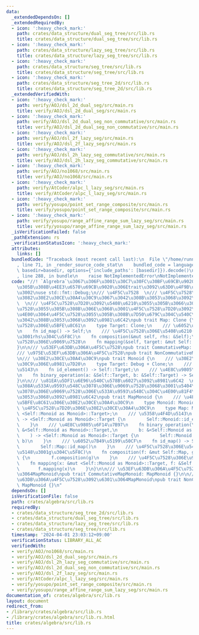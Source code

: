 ```yaml
---
data:
  _extendedDependsOn: []
  _extendedRequiredBy:
  - icon: ':heavy_check_mark:'
    path: crates/data_structure/dual_seg_tree/src/lib.rs
    title: crates/data_structure/dual_seg_tree/src/lib.rs
  - icon: ':heavy_check_mark:'
    path: crates/data_structure/lazy_seg_tree/src/lib.rs
    title: crates/data_structure/lazy_seg_tree/src/lib.rs
  - icon: ':heavy_check_mark:'
    path: crates/data_structure/seg_tree/src/lib.rs
    title: crates/data_structure/seg_tree/src/lib.rs
  - icon: ':heavy_check_mark:'
    path: crates/data_structure/seg_tree_2d/src/lib.rs
    title: crates/data_structure/seg_tree_2d/src/lib.rs
  _extendedVerifiedWith:
  - icon: ':heavy_check_mark:'
    path: verify/AOJ/dsl_2d_dual_seg/src/main.rs
    title: verify/AOJ/dsl_2d_dual_seg/src/main.rs
  - icon: ':heavy_check_mark:'
    path: verify/AOJ/dsl_2d_dual_seg_non_commutative/src/main.rs
    title: verify/AOJ/dsl_2d_dual_seg_non_commutative/src/main.rs
  - icon: ':heavy_check_mark:'
    path: verify/AOJ/dsl_2f_lazy_seg/src/main.rs
    title: verify/AOJ/dsl_2f_lazy_seg/src/main.rs
  - icon: ':heavy_check_mark:'
    path: verify/AOJ/dsl_2h_lazy_seg_commutative/src/main.rs
    title: verify/AOJ/dsl_2h_lazy_seg_commutative/src/main.rs
  - icon: ':heavy_check_mark:'
    path: verify/AOJ/no1068/src/main.rs
    title: verify/AOJ/no1068/src/main.rs
  - icon: ':heavy_check_mark:'
    path: verify/AtCoder/alpc_l_lazy_seg/src/main.rs
    title: verify/AtCoder/alpc_l_lazy_seg/src/main.rs
  - icon: ':heavy_check_mark:'
    path: verify/yosupo/point_set_range_composite/src/main.rs
    title: verify/yosupo/point_set_range_composite/src/main.rs
  - icon: ':heavy_check_mark:'
    path: verify/yosupo/range_affine_range_sum_lazy_seg/src/main.rs
    title: verify/yosupo/range_affine_range_sum_lazy_seg/src/main.rs
  _isVerificationFailed: false
  _pathExtension: rs
  _verificationStatusIcon: ':heavy_check_mark:'
  attributes:
    links: []
  bundledCode: "Traceback (most recent call last):\n  File \"/home/runner/.local/lib/python3.10/site-packages/onlinejudge_verify/documentation/build.py\"\
    , line 71, in _render_source_code_stat\n    bundled_code = language.bundle(stat.path,\
    \ basedir=basedir, options={'include_paths': [basedir]}).decode()\n  File \"/home/runner/.local/lib/python3.10/site-packages/onlinejudge_verify/languages/rust.py\"\
    , line 288, in bundle\n    raise NotImplementedError\nNotImplementedError\n"
  code: "//! `Algrebra`\u3067\u306F\u3001\u30C7\u30FC\u30BF\u69CB\u9020\u306B\u4E57\
    \u305B\u308B\u4EE3\u6570\u69CB\u9020\u306Etrait\u3092\u63D0\u4F9B\u3057\u307E\u3059\
    \u3002\nuse std::fmt::Debug;\n/// \u4F5C\u7528  \n/// \u4F5C\u7528\u81EA\u4F53\
    \u3082\u30E2\u30CE\u30A4\u30C9\u3067\u3042\u308B\u3053\u3068\u3092\u8981\u6C42\
    \  \n/// \u4F5C\u7528\u7D20\u3092\u5408\u6210\u3055\u305B\u3066\u304B\u3089\u4F5C\
    \u7528\u3055\u305B\u308B\u306E\u3068\u3001\u4F5C\u7528\u7D20\u3092\u4E00\u3064\
    \u4E00\u3064\u4F5C\u7528\u3055\u305B\u308B\u7D50\u679C\u304C\u540C\u3058\u3067\
    \u3042\u308B\u3053\u3068\u3092\u8981\u6C42\npub trait Map: Clone {\n    /// \u4F5C\
    \u7528\u306E\u5BFE\u8C61\n    type Target: Clone;\n    /// \u6052\u7B49\u5199\u50CF\
    \n    fn id_map() -> Self;\n    /// \u4F5C\u7528\u306E\u5408\u6210(self\u304C\u5148\
    \u3001rhs\u304C\u5F8C)\n    fn composition(&mut self, rhs: &Self);\n    /// \u4F5C\
    \u7528\u306E\u9069\u7528\n    fn mapping(&self, target: &mut Self::Target);\n\
    }\n\n/// \u53EF\u63DB\u306A\u4F5C\u7528\npub trait CommutativeMap: Map {}\n\n\
    /// \u975E\u53EF\u63DB\u306A\u4F5C\u7528\npub trait NonCommutativeMap: Map {}\n\
    \n/// \u30E2\u30CE\u30A4\u30C9\npub trait Monoid {\n    /// \u30E2\u30CE\u30A4\
    \u30C9\u306E\u8981\u7D20\n    type Target: Debug + Clone;\n    /// \u5358\u4F4D\
    \u5143\n    fn id_element() -> Self::Target;\n    /// \u4E8C\u9805\u6F14\u7B97\
    \n    fn binary_operation(a: &Self::Target, b: &Self::Target) -> Self::Target;\n\
    }\n\n/// \u81EA\u5DF1\u6E96\u540C\u578B\u6027\u3092\u8981\u6C42  \n/// \u3064\u307E\
    \u308A\u533A\u9593\u548C\u3078\u306E\u9069\u7528\u3068\u3001\u5404\u8981\u7D20\
    \u3078\u306E\u9069\u7528\u306E\u533A\u9593\u548C\u304C\u4E00\u81F4\u3059\u308B\
    \u3053\u3068\u3092\u8981\u6C42\npub trait MapMonoid {\n    /// \u4F5C\u7528\u306E\
    \u5BFE\u8C61\u306E\u30E2\u30CE\u30A4\u30C9\n    type Monoid: Monoid;\n    ///\
    \ \u4F5C\u7528\u7D20\u306E\u30E2\u30CE\u30A4\u30C9\n    type Map: Map<Target =\
    \ <Self::Monoid as Monoid>::Target>;\n    /// \u5358\u4F4D\u5143\n    fn id_element()\
    \ -> <Self::Monoid as Monoid>::Target {\n        Self::Monoid::id_element()\n\
    \    }\n    /// \u4E8C\u9805\u6F14\u7B97\n    fn binary_operation(\n        a:\
    \ &<Self::Monoid as Monoid>::Target,\n        b: &<Self::Monoid as Monoid>::Target,\n\
    \    ) -> <Self::Monoid as Monoid>::Target {\n        Self::Monoid::binary_operation(a,\
    \ b)\n    }\n    /// \u6052\u7B49\u5199\u50CF\n    fn id_map() -> Self::Map {\n\
    \        Self::Map::id_map()\n    }\n    /// \u4F5C\u7528\u306E\u5408\u6210(f\u304C\
    \u5148\u3001g\u304C\u5F8C)\n    fn composition(f: &mut Self::Map, g: &Self::Map)\
    \ {\n        f.composition(g)\n    }\n    /// \u4F5C\u7528\u306E\u9069\u7528\n\
    \    fn mapping(x: &mut <Self::Monoid as Monoid>::Target, f: &Self::Map) {\n \
    \       f.mapping(x)\n    }\n}\n\n/// \u53EF\u63DB\u306A\u4F5C\u7528\u3092\u6301\
    \u3064MapMonoid\npub trait CommutativeMapMonoid: MapMonoid {}\n\n/// \u975E\u53EF\
    \u63DB\u306A\u4F5C\u7528\u3092\u6301\u3064MapMonoid\npub trait NonCommutativeMapMonoid:\
    \ MapMonoid {}\n"
  dependsOn: []
  isVerificationFile: false
  path: crates/algebra/src/lib.rs
  requiredBy:
  - crates/data_structure/seg_tree_2d/src/lib.rs
  - crates/data_structure/dual_seg_tree/src/lib.rs
  - crates/data_structure/lazy_seg_tree/src/lib.rs
  - crates/data_structure/seg_tree/src/lib.rs
  timestamp: '2024-04-01 23:03:12+09:00'
  verificationStatus: LIBRARY_ALL_AC
  verifiedWith:
  - verify/AOJ/no1068/src/main.rs
  - verify/AOJ/dsl_2d_dual_seg/src/main.rs
  - verify/AOJ/dsl_2h_lazy_seg_commutative/src/main.rs
  - verify/AOJ/dsl_2d_dual_seg_non_commutative/src/main.rs
  - verify/AOJ/dsl_2f_lazy_seg/src/main.rs
  - verify/AtCoder/alpc_l_lazy_seg/src/main.rs
  - verify/yosupo/point_set_range_composite/src/main.rs
  - verify/yosupo/range_affine_range_sum_lazy_seg/src/main.rs
documentation_of: crates/algebra/src/lib.rs
layout: document
redirect_from:
- /library/crates/algebra/src/lib.rs
- /library/crates/algebra/src/lib.rs.html
title: crates/algebra/src/lib.rs
---
```

